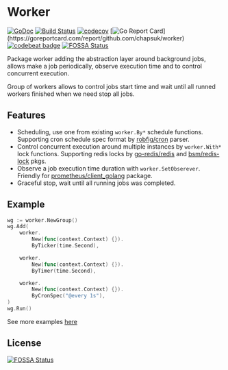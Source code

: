 # Worker

[![GoDoc](http://godoc.org/github.com/chapsuk/worker?status.png)](http://godoc.org/github.com/chapsuk/worker)
[![Build Status](https://travis-ci.org/chapsuk/worker.svg?branch=master)](https://travis-ci.org/chapsuk/worker)
[![codecov](https://codecov.io/gh/chapsuk/worker/branch/master/graph/badge.svg)](https://codecov.io/gh/chapsuk/worker)
[![Go Report Card](https://goreportcard.com/badge/github.com/chapsuk/worker?)](https://goreportcard.com/report/github.com/chapsuk/worker)
[![codebeat badge](https://codebeat.co/badges/3ddfb9a1-9fb9-49b2-ac72-b259822576aa)](https://codebeat.co/projects/github-com-chapsuk-worker-master)
[![FOSSA Status](https://app.fossa.io/api/projects/git%2Bgithub.com%2Fchapsuk%2Fworker.svg?type=shield)](https://app.fossa.io/projects/git%2Bgithub.com%2Fchapsuk%2Fworker?ref=badge_shield)

Package worker adding the abstraction layer around background jobs,
allows make a job periodically, observe execution time and to control concurrent execution.

Group of workers allows to control jobs start time and
wait until all runned workers finished when we need stop all jobs.

## Features

* Scheduling, use one from existing `worker.By*` schedule functions. Supporting cron schedule spec format by [robfig/cron](https://github.com/robfig/cron) parser.
* Control concurrent execution around multiple instances by `worker.With*` lock functions. Supporting redis locks by [go-redis/redis](github.com/go-redis/redis) and [bsm/redis-lock](https://github.com/bsm/redis-lock) pkgs.
* Observe a job execution time duration with `worker.SetObserever`. Friendly for [prometheus/client_golang](https://github.com/prometheus/client_golang/) package.
* Graceful stop, wait until all running jobs was completed.

## Example

```go
wg := worker.NewGroup()
wg.Add(
    worker.
        New(func(context.Context) {}).
        ByTicker(time.Second),

    worker.
        New(func(context.Context) {}).
        ByTimer(time.Second),

    worker.
        New(func(context.Context) {}).
        ByCronSpec("@every 1s"),
)
wg.Run()
```

See more examples [here](/examples)


## License
[![FOSSA Status](https://app.fossa.io/api/projects/git%2Bgithub.com%2Fchapsuk%2Fworker.svg?type=large)](https://app.fossa.io/projects/git%2Bgithub.com%2Fchapsuk%2Fworker?ref=badge_large)